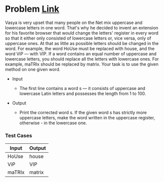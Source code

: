 # Problem [Link](https://codeforces.com/problemset/problem/59/A)
Vasya is very upset that many people on the Net mix uppercase and lowercase letters in one word. That's why he decided to invent an extension for his favorite browser that would change the letters' register in every word so that it either only consisted of lowercase letters or, vice versa, only of uppercase ones. At that as little as possible letters should be changed in the word. For example, the word HoUse must be replaced with house, and the word ViP — with VIP. If a word contains an equal number of uppercase and lowercase letters, you should replace all the letters with lowercase ones. For example, maTRIx should be replaced by matrix. Your task is to use the given method on one given word.

- Input
  - The first line contains a word s — it consists of uppercase and lowercase Latin letters and possesses the length from 1 to 100.

- Output
  - Print the corrected word s. If the given word s has strictly more uppercase letters, make the word written in the uppercase register, otherwise - in the lowercase one.

### Test Cases

| Input | Output |
| ----- | ------ |
| HoUse  | house   |
| ViP  | VIP  |
| maTRIx  | matrix   |
